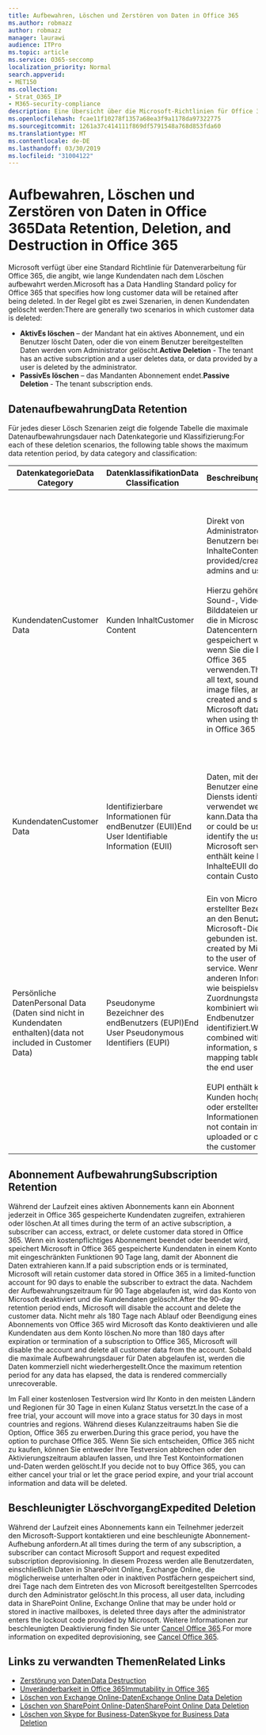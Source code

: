 ```yaml
---
title: Aufbewahren, Löschen und Zerstören von Daten in Office 365
ms.author: robmazz
author: robmazz
manager: laurawi
audience: ITPro
ms.topic: article
ms.service: O365-seccomp
localization_priority: Normal
search.appverid:
- MET150
ms.collection:
- Strat_O365_IP
- M365-security-compliance
description: Eine Übersicht über die Microsoft-Richtlinien für Office 365 zur Aufbewahrung, Löschung und Vernichtung von Daten.
ms.openlocfilehash: fcae11f10278f1357a68ea3f9a1178da97322775
ms.sourcegitcommit: 1261a37c414111f869df5791548a768d853fda60
ms.translationtype: MT
ms.contentlocale: de-DE
ms.lasthandoff: 03/30/2019
ms.locfileid: "31004122"
---
```

# <a name="data-retention-deletion-and-destruction-in-office-365"></a><span data-ttu-id="47b6b-103">Aufbewahren, Löschen und Zerstören von Daten in Office 365</span><span class="sxs-lookup"><span data-stu-id="47b6b-103">Data Retention, Deletion, and Destruction in Office 365</span></span>

<span data-ttu-id="47b6b-104">Microsoft verfügt über eine Standard Richtlinie für Datenverarbeitung für Office 365, die angibt, wie lange Kundendaten nach dem Löschen aufbewahrt werden.</span><span class="sxs-lookup"><span data-stu-id="47b6b-104">Microsoft has a Data Handling Standard policy for Office 365 that specifies how long customer data will be retained after being deleted.</span></span> <span data-ttu-id="47b6b-105">In der Regel gibt es zwei Szenarien, in denen Kundendaten gelöscht werden:</span><span class="sxs-lookup"><span data-stu-id="47b6b-105">There are generally two scenarios in which customer data is deleted:</span></span>

- <span data-ttu-id="47b6b-106">**AktivEs löschen** – der Mandant hat ein aktives Abonnement, und ein Benutzer löscht Daten, oder die von einem Benutzer bereitgestellten Daten werden vom Administrator gelöscht.</span><span class="sxs-lookup"><span data-stu-id="47b6b-106">**Active Deletion** - The tenant has an active subscription and a user deletes data, or data provided by a user is deleted by the administrator.</span></span>
- <span data-ttu-id="47b6b-107">**PassivEs löschen** – das Mandanten Abonnement endet.</span><span class="sxs-lookup"><span data-stu-id="47b6b-107">**Passive Deletion** - The tenant subscription ends.</span></span>

## <a name="data-retention"></a><span data-ttu-id="47b6b-108">Datenaufbewahrung</span><span class="sxs-lookup"><span data-stu-id="47b6b-108">Data Retention</span></span>

<span data-ttu-id="47b6b-109">Für jedes dieser Lösch Szenarien zeigt die folgende Tabelle die maximale Datenaufbewahrungsdauer nach Datenkategorie und Klassifizierung:</span><span class="sxs-lookup"><span data-stu-id="47b6b-109">For each of these deletion scenarios, the following table shows the maximum data retention period, by data category and classification:</span></span>

| <span data-ttu-id="47b6b-110">Datenkategorie</span><span class="sxs-lookup"><span data-stu-id="47b6b-110">Data Category</span></span> | <span data-ttu-id="47b6b-111">Datenklassifikation</span><span class="sxs-lookup"><span data-stu-id="47b6b-111">Data Classification</span></span> | <span data-ttu-id="47b6b-112">Beschreibung</span><span class="sxs-lookup"><span data-stu-id="47b6b-112">Description</span></span> | <span data-ttu-id="47b6b-113">Beispiele</span><span class="sxs-lookup"><span data-stu-id="47b6b-113">Examples</span></span> | <span data-ttu-id="47b6b-114">AufbewahrungsZeitraum</span><span class="sxs-lookup"><span data-stu-id="47b6b-114">Retention Period</span></span> |
|-----------------|-----------------|-----------------|----------------------------------|-------------------------------|
| <span data-ttu-id="47b6b-115">Kundendaten</span><span class="sxs-lookup"><span data-stu-id="47b6b-115">Customer Data</span></span> | <span data-ttu-id="47b6b-116">Kunden Inhalt</span><span class="sxs-lookup"><span data-stu-id="47b6b-116">Customer Content</span></span>| <span data-ttu-id="47b6b-117">Direkt von Administratoren und Benutzern bereitgestellte Inhalte</span><span class="sxs-lookup"><span data-stu-id="47b6b-117">Content directly provided/created by admins and users</span></span> <br><br> <span data-ttu-id="47b6b-118">Hierzu gehören alle Text-, Sound-, Video-, Bilddateien und Software, die in Microsoft-Datencentern erstellt und gespeichert werden, wenn Sie die Dienste in Office 365 verwenden.</span><span class="sxs-lookup"><span data-stu-id="47b6b-118">This includes all text, sound, video, image files, and software created and stored in Microsoft data centers when using the services in Office 365</span></span> | <span data-ttu-id="47b6b-119">Beispiele für die am häufigsten verwendeten Office 365-Anwendungen, die Benutzern das Erstellen von Daten ermöglichen, sind Word, Excel, PowerPoint, Outlook und OneNote.</span><span class="sxs-lookup"><span data-stu-id="47b6b-119">Examples of the most commonly used Office 365 applications which allow users to author data include Word, Excel, PowerPoint, Outlook and OneNote</span></span> <br><br> <span data-ttu-id="47b6b-120">Kunden Inhalte enthalten auch kundeneigene/gelieferte Geheimnisse (Kennwörter, Zertifikate, Verschlüsselungsschlüssel, Speicherschlüssel)</span><span class="sxs-lookup"><span data-stu-id="47b6b-120">Customer content also includes customer-owned/provided secrets (passwords, certificates, encryption keys, storage keys)</span></span> | <span data-ttu-id="47b6b-121">**AktivEs Lösch Szenario:** höchstens 30 Tage</span><span class="sxs-lookup"><span data-stu-id="47b6b-121">**Active Deletion Scenario:** at most 30 days</span></span> <br><br> <span data-ttu-id="47b6b-122">**PassivEs Lösch Szenario:** höchstens 180 Tage</span><span class="sxs-lookup"><span data-stu-id="47b6b-122">**Passive Deletion Scenario:** at most 180 days</span></span> |
| <span data-ttu-id="47b6b-123">Kundendaten</span><span class="sxs-lookup"><span data-stu-id="47b6b-123">Customer Data</span></span> | <span data-ttu-id="47b6b-124">Identifizierbare Informationen für endBenutzer (EUII)</span><span class="sxs-lookup"><span data-stu-id="47b6b-124">End User Identifiable Information (EUII)</span></span> | <span data-ttu-id="47b6b-125">Daten, mit denen der Benutzer eines Microsoft-Diensts identifiziert oder verwendet werden kann.</span><span class="sxs-lookup"><span data-stu-id="47b6b-125">Data that identifies or could be used to identify the user of a Microsoft service.</span></span> <span data-ttu-id="47b6b-126">EUII enthält keine Kunden Inhalte</span><span class="sxs-lookup"><span data-stu-id="47b6b-126">EUII does not contain Customer content</span></span> | <span data-ttu-id="47b6b-127">Benutzername oder Anzeigename</span><span class="sxs-lookup"><span data-stu-id="47b6b-127">User name or display name (DOMAIN\UserName)</span></span> <br><br> <span data-ttu-id="47b6b-128">Benutzerprinzipalname (Name @ Domäne)</span><span class="sxs-lookup"><span data-stu-id="47b6b-128">User principal name (name@domain)</span></span> <br><br>  <span data-ttu-id="47b6b-129">Benutzerspezifische IP-Adressen</span><span class="sxs-lookup"><span data-stu-id="47b6b-129">User-specific IP addresses</span></span> | <span data-ttu-id="47b6b-130">**AktivEs Lösch Szenario:** höchstens 180 Tage (nur eine mandantenadministrator-Aktion)</span><span class="sxs-lookup"><span data-stu-id="47b6b-130">**Active Deletion Scenario:** at most 180 days (only a tenant administrator action)</span></span> <br><br> <span data-ttu-id="47b6b-131">**PassivEs Lösch Szenario:** höchstens 180 Tage</span><span class="sxs-lookup"><span data-stu-id="47b6b-131">**Passive Deletion Scenario:** at most 180 days</span></span> |
| <span data-ttu-id="47b6b-132">Persönliche Daten</span><span class="sxs-lookup"><span data-stu-id="47b6b-132">Personal Data</span></span> <br> <span data-ttu-id="47b6b-133">(Daten sind nicht in Kundendaten enthalten)</span><span class="sxs-lookup"><span data-stu-id="47b6b-133">(data not included in Customer Data)</span></span> | <span data-ttu-id="47b6b-134">Pseudonyme Bezeichner des endBenutzers (EUPI)</span><span class="sxs-lookup"><span data-stu-id="47b6b-134">End User Pseudonymous Identifiers (EUPI)</span></span> | <span data-ttu-id="47b6b-135">Ein von Microsoft erstellter Bezeichner, der an den Benutzer eines Microsoft-Diensts gebunden ist.</span><span class="sxs-lookup"><span data-stu-id="47b6b-135">An identifier created by Microsoft tied to the user of a Microsoft service.</span></span> <span data-ttu-id="47b6b-136">Wenn EUPI mit anderen Informationen, wie beispielsweise einer Zuordnungstabelle, kombiniert wird, wird der Endbenutzer identifiziert.</span><span class="sxs-lookup"><span data-stu-id="47b6b-136">When EUPI is combined with other information, such as a mapping table, it identifies the end user</span></span> <br><br> <span data-ttu-id="47b6b-137">EUPI enthält keine vom Kunden hochgeladenen oder erstellten Informationen.</span><span class="sxs-lookup"><span data-stu-id="47b6b-137">EUPI does not contain information uploaded or created by the customer</span></span> | <span data-ttu-id="47b6b-138">Benutzer-GUIDs, PUIDs oder SIDs</span><span class="sxs-lookup"><span data-stu-id="47b6b-138">User GUIDs, PUIDs, or SIDs</span></span> <br><br> <span data-ttu-id="47b6b-139">Sitzungs-IDs</span><span class="sxs-lookup"><span data-stu-id="47b6b-139">Session IDs</span></span> | <span data-ttu-id="47b6b-140">**AktivEs Lösch Szenario:** höchstens 30 Tage</span><span class="sxs-lookup"><span data-stu-id="47b6b-140">**Active Deletion Scenario:** at most 30 days</span></span> <br><br> <span data-ttu-id="47b6b-141">**PassivEs Lösch Szenario:** höchstens 180 Tage</span><span class="sxs-lookup"><span data-stu-id="47b6b-141">**Passive Deletion Scenario:** at most 180 days</span></span> |

## <a name="subscription-retention"></a><span data-ttu-id="47b6b-142">Abonnement Aufbewahrung</span><span class="sxs-lookup"><span data-stu-id="47b6b-142">Subscription Retention</span></span>

<span data-ttu-id="47b6b-143">Während der Laufzeit eines aktiven Abonnements kann ein Abonnent jederzeit in Office 365 gespeicherte Kundendaten zugreifen, extrahieren oder löschen.</span><span class="sxs-lookup"><span data-stu-id="47b6b-143">At all times during the term of an active subscription, a subscriber can access, extract, or delete customer data stored in Office 365.</span></span> <span data-ttu-id="47b6b-144">Wenn ein kostenpflichtiges Abonnement beendet oder beendet wird, speichert Microsoft in Office 365 gespeicherte Kundendaten in einem Konto mit eingeschränkten Funktionen 90 Tage lang, damit der Abonnent die Daten extrahieren kann.</span><span class="sxs-lookup"><span data-stu-id="47b6b-144">If a paid subscription ends or is terminated, Microsoft will retain customer data stored in Office 365 in a limited-function account for 90 days to enable the subscriber to extract the data.</span></span> <span data-ttu-id="47b6b-145">Nachdem der Aufbewahrungszeitraum für 90 Tage abgelaufen ist, wird das Konto von Microsoft deaktiviert und die Kundendaten gelöscht.</span><span class="sxs-lookup"><span data-stu-id="47b6b-145">After the 90-day retention period ends, Microsoft will disable the account and delete the customer data.</span></span> <span data-ttu-id="47b6b-146">Nicht mehr als 180 Tage nach Ablauf oder Beendigung eines Abonnements von Office 365 wird Microsoft das Konto deaktivieren und alle Kundendaten aus dem Konto löschen.</span><span class="sxs-lookup"><span data-stu-id="47b6b-146">No more than 180 days after expiration or termination of a subscription to Office 365, Microsoft will disable the account and delete all customer data from the account.</span></span> <span data-ttu-id="47b6b-147">Sobald die maximale Aufbewahrungsdauer für Daten abgelaufen ist, werden die Daten kommerziell nicht wiederhergestellt.</span><span class="sxs-lookup"><span data-stu-id="47b6b-147">Once the maximum retention period for any data has elapsed, the data is rendered commercially unrecoverable.</span></span>

<span data-ttu-id="47b6b-148">Im Fall einer kostenlosen Testversion wird Ihr Konto in den meisten Ländern und Regionen für 30 Tage in einen Kulanz Status versetzt.</span><span class="sxs-lookup"><span data-stu-id="47b6b-148">In the case of a free trial, your account will move into a grace status for 30 days in most countries and regions.</span></span> <span data-ttu-id="47b6b-149">Während dieses Kulanzzeitraums haben Sie die Option, Office 365 zu erwerben.</span><span class="sxs-lookup"><span data-stu-id="47b6b-149">During this grace period, you have the option to purchase Office 365.</span></span> <span data-ttu-id="47b6b-150">Wenn Sie sich entscheiden, Office 365 nicht zu kaufen, können Sie entweder Ihre Testversion abbrechen oder den Aktivierungszeitraum ablaufen lassen, und Ihre Test Kontoinformationen und-Daten werden gelöscht.</span><span class="sxs-lookup"><span data-stu-id="47b6b-150">If you decide not to buy Office 365, you can either cancel your trial or let the grace period expire, and your trial account information and data will be deleted.</span></span>

## <a name="expedited-deletion"></a><span data-ttu-id="47b6b-151">Beschleunigter Löschvorgang</span><span class="sxs-lookup"><span data-stu-id="47b6b-151">Expedited Deletion</span></span>
<span data-ttu-id="47b6b-152">Während der Laufzeit eines Abonnements kann ein Teilnehmer jederzeit den Microsoft-Support kontaktieren und eine beschleunigte Abonnement-Aufhebung anfordern.</span><span class="sxs-lookup"><span data-stu-id="47b6b-152">At all times during the term of any subscription, a subscriber can contact Microsoft Support and request expedited subscription deprovisioning.</span></span> <span data-ttu-id="47b6b-153">In diesem Prozess werden alle Benutzerdaten, einschließlich Daten in SharePoint Online, Exchange Online, die möglicherweise unterhalten oder in inaktiven Postfächern gespeichert sind, drei Tage nach dem Eintreten des von Microsoft bereitgestellten Sperrcodes durch den Administrator gelöscht.</span><span class="sxs-lookup"><span data-stu-id="47b6b-153">In this process, all user data, including data in SharePoint Online, Exchange Online that may be under hold or stored in inactive mailboxes, is deleted three days after the administrator enters the lockout code provided by Microsoft.</span></span> <span data-ttu-id="47b6b-154">Weitere Informationen zur beschleunigten Deaktivierung finden Sie unter [Cancel Office 365](https://support.office.com/article/Cancel-Office-365-for-business-b1bc0bef-4608-4601-813a-cdd9f746709a).</span><span class="sxs-lookup"><span data-stu-id="47b6b-154">For more information on expedited deprovisioning, see [Cancel Office 365](https://support.office.com/article/Cancel-Office-365-for-business-b1bc0bef-4608-4601-813a-cdd9f746709a).</span></span>

## <a name="related-links"></a><span data-ttu-id="47b6b-155">Links zu verwandten Themen</span><span class="sxs-lookup"><span data-stu-id="47b6b-155">Related Links</span></span>
- [<span data-ttu-id="47b6b-156">Zerstörung von Daten</span><span class="sxs-lookup"><span data-stu-id="47b6b-156">Data Destruction</span></span>](office-365-data-destruction.md)
- [<span data-ttu-id="47b6b-157">Unveränderbarkeit in Office 365</span><span class="sxs-lookup"><span data-stu-id="47b6b-157">Immutability in Office 365</span></span>](office-365-data-immutability.md)
- [<span data-ttu-id="47b6b-158">Löschen von Exchange Online-Daten</span><span class="sxs-lookup"><span data-stu-id="47b6b-158">Exchange Online Data Deletion</span></span>](office-365-exchange-online-data-deletion.md)
- [<span data-ttu-id="47b6b-159">Löschen von SharePoint Online-Daten</span><span class="sxs-lookup"><span data-stu-id="47b6b-159">SharePoint Online Data Deletion</span></span>](office-365-sharepoint-online-data-deletion.md)
- [<span data-ttu-id="47b6b-160">Löschen von Skype for Business-Daten</span><span class="sxs-lookup"><span data-stu-id="47b6b-160">Skype for Business Data Deletion</span></span>](office-365-skype-data-deletion.md)